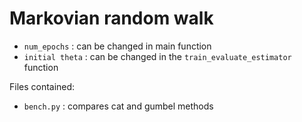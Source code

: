 # Markovian random walk

- `num_epochs` : can be changed in main function
-  `initial theta` : can be changed in the `train_evaluate_estimator` function

Files contained:
- `bench.py` : compares cat and gumbel methods
